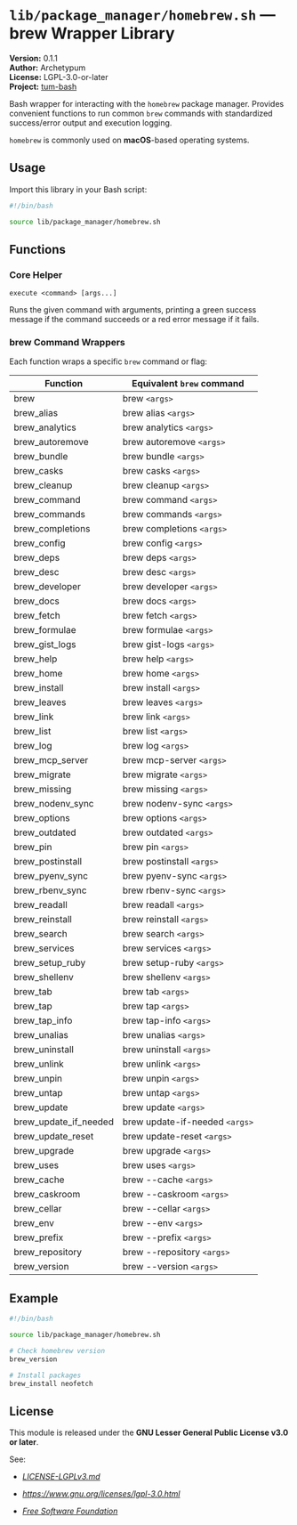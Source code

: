 # `lib/package_manager/homebrew.sh` — brew Wrapper Library

**Version:** 0.1.1  
**Author:** Archetypum  
**License:** LGPL-3.0-or-later  
**Project:** [tum-bash](https://github.com/Archetypum/tum-bash.git)

Bash wrapper for interacting with the `homebrew` package manager. Provides convenient functions to run common `brew` commands with standardized success/error output and execution logging.

`homebrew` is commonly used on **macOS**-based operating systems.

## Usage

Import this library in your Bash script:

```bash
#!/bin/bash

source lib/package_manager/homebrew.sh
```

## Functions

### Core Helper

`execute <command> [args...]`

Runs the given command with arguments, printing a green success message if the command succeeds or a red error message if it fails.

### brew Command Wrappers

Each function wraps a specific `brew` command or flag:

| **Function**          | **Equivalent `brew` command**  |
|-----------------------|--------------------------------|
| brew                  | brew `<args>`                  |
| brew_alias            | brew alias `<args>`            |
| brew_analytics        | brew analytics `<args>`        |
| brew_autoremove       | brew autoremove `<args>`       |
| brew_bundle           | brew bundle `<args>`           |
| brew_casks            | brew casks `<args>`            |
| brew_cleanup          | brew cleanup `<args>`          |
| brew_command          | brew command `<args>`          |
| brew_commands         | brew commands `<args>`         |
| brew_completions      | brew completions `<args>`      |
| brew_config           | brew config `<args>`           |
| brew_deps             | brew deps `<args>`             |
| brew_desc             | brew desc `<args>`             |
| brew_developer        | brew developer `<args>`        |
| brew_docs             | brew docs `<args>`             |
| brew_fetch            | brew fetch `<args>`            |
| brew_formulae         | brew formulae `<args>`         |
| brew_gist_logs        | brew gist-logs `<args>`        |
| brew_help             | brew help `<args>`             |
| brew_home             | brew home `<args>`             |
| brew_install          | brew install `<args>`          |
| brew_leaves           | brew leaves `<args>`           |
| brew_link             | brew link `<args>`             |
| brew_list             | brew list `<args>`             |
| brew_log              | brew log `<args>`              |
| brew_mcp_server       | brew mcp-server `<args>`       |
| brew_migrate          | brew migrate `<args>`          |
| brew_missing          | brew missing `<args>`          |
| brew_nodenv_sync      | brew nodenv-sync `<args>`      |
| brew_options          | brew options `<args>`          |
| brew_outdated         | brew outdated `<args>`         |
| brew_pin              | brew pin `<args>`              |
| brew_postinstall      | brew postinstall `<args>`      |
| brew_pyenv_sync       | brew pyenv-sync `<args>`       |
| brew_rbenv_sync       | brew rbenv-sync `<args>`       |
| brew_readall          | brew readall `<args>`          |
| brew_reinstall        | brew reinstall `<args>`        |
| brew_search           | brew search `<args>`           |
| brew_services         | brew services `<args>`         |
| brew_setup_ruby       | brew setup-ruby `<args>`       |
| brew_shellenv         | brew shellenv `<args>`         |
| brew_tab              | brew tab `<args>`              |
| brew_tap              | brew tap `<args>`              |
| brew_tap_info         | brew tap-info `<args>`         |
| brew_unalias          | brew unalias `<args>`          |
| brew_uninstall        | brew uninstall `<args>`        |
| brew_unlink           | brew unlink `<args>`           |
| brew_unpin            | brew unpin `<args>`            |
| brew_untap            | brew untap `<args>`            |
| brew_update           | brew update `<args>`           |
| brew_update_if_needed | brew update-if-needed `<args>` |
| brew_update_reset     | brew update-reset `<args>`     |
| brew_upgrade          | brew upgrade `<args>`          |
| brew_uses             | brew uses `<args>`             |
| brew_cache            | brew --cache `<args>`          |
| brew_caskroom         | brew --caskroom `<args>`       |
| brew_cellar           | brew --cellar `<args>`         |
| brew_env              | brew --env `<args>`            |
| brew_prefix           | brew --prefix `<args>`         |
| brew_repository       | brew --repository `<args>`     |
| brew_version          | brew --version `<args>`        |

## Example

```bash
#!/bin/bash

source lib/package_manager/homebrew.sh

# Check homebrew version
brew_version

# Install packages
brew_install neofetch
```

## License

This module is released under the **GNU Lesser General Public License v3.0 or later**.

See:

- [_LICENSE-LGPLv3.md_](https://github.com/Archetypum/tum-bash/blob/master/LICENSE-LGPLv3.md)

- _https://www.gnu.org/licenses/lgpl-3.0.html_

- [_Free Software Foundation_](https://www.fsf.org/)
